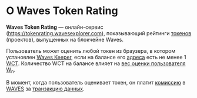 # О Waves Token Rating

**Waves Token Rating** — онлайн-сервис (<https://tokenrating.wavesexplorer.com>), показывающий рейтинги [токенов](/ru/blockchain/token/) (проектов), выпущенных на блокчейне Waves.

Пользователь может оценить любой токен из браузера, в котором установлен [Waves Keeper](/ru/ecosystem/waves-keeper/), если на балансе его [адреса](/ru/blockchain/account/address) есть не менее 1 [WCT](/ru/blockchain/glossary#w). Количество WCT на балансе влияет на [вес оценки пользователя W<sub>n</sub>](/ru/ecosystem/waves-token-rating/rating-formula).

В момент, когда пользователь оценивает токен, он платит [комиссию](/ru/blockchain/transaction/transaction-fee) в [WAVES](/ru/blockchain/token/waves) за [транзакцию данных](/ru/blockchain/transaction-type/data-transaction).
